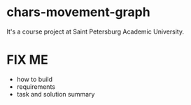 chars-movement-graph
====================

It's a course project at Saint Petersburg Academic University.

FIX ME
============
* how to build
* requirements
* task and solution summary
